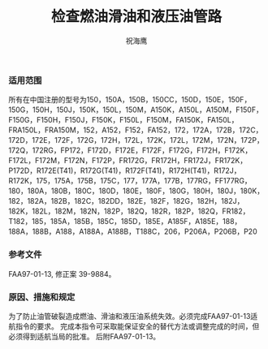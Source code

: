 ﻿---
amendno: 39-1905  
cadno: CAD1997-C208-01  
title: 检查燃油滑油和液压油管路  
publishdate: 1997-04-10  
effdate: 1997-04-18  
acmodels: ["C208"]  
tags: []  
engs: []  
pns: []  
mfrs: ["CESSNA"]  
admins: 中南管理局  
author: 祝海鹰  
---
  
### 适用范围  
所有在中国注册的型号为150，150A，150B，150CC，150D，150E，150F，150G，150H，150J，150K，150L，150M，A150K，A150L，A150M，F150F，F150G，F150H，F150J，F150K，F150L，F150M，FA150K，FA150L，FRA150L，FRA150M，152，A152，F152，FA152，172，172A，172B，172C，172D，172E，172F，172G，172H，172L，172K，172L，172M，172N，172P，172Q，172RG，FP172，F172D，F172E，F172F，F172G，F172H，F172K，F172L，F172M，F172N，F172P，FR172G，FR172H，FR172J，FR172K，P172D，R172E(T41)，R172G(T41)，R172F(T41)，R172H(T41)，R172J，R172K，175，175A，175B，175C，177，177A，177B，177RG，FF177RG，180，180A，180B，180C，180D，180E，180F，180G，180H，180J，180K，182，182A，182B，182C，182DD，182E，182F，182G，182H，182J，182K，182L，182M，182N，182P，182Q，182R，182P，182Q，FR182，T182，185，185A，185B，185C，185D，185E，A185F，A185E，188，188A，188B，A188，A188A，A188B，T188C，206，P206A，P206B，P20  
  
<!--more-->  
### 参考文件  
  FAA97-01-13, 修正案 39-9884。  
  
### 原因、措施和规定  

  为了防止油管破裂造成燃油、滑油和液压油系统失效。必须完成FAA97-01-13适航指令的要求。     完成本指令可采取能保证安全的替代方法或调整完成的时间，但必须得到适航当局的批准。     后附FAA97-01-13。  
